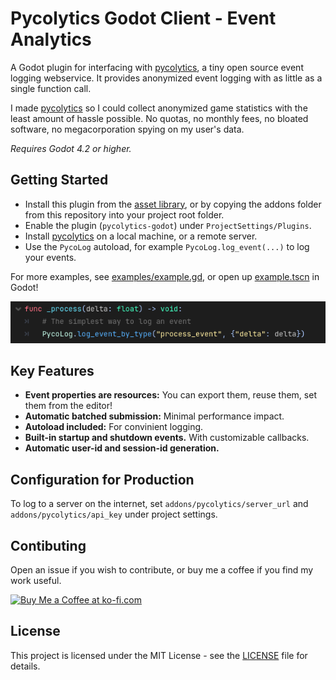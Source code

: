 # Pycolytics Godot Client - Event Analytics

A Godot plugin for interfacing with [pycolytics](https://github.com/KerekesDavid/pycolytics), a tiny open source event logging webservice. It provides anonymized event logging with as little as a single function call.

I made [pycolytics](https://github.com/KerekesDavid/pycolytics) so I could collect anonymized game statistics with the least amount of hassle possible. No quotas, no monthly fees, no bloated software, no megacorporation spying on my user's data.

_Requires Godot 4.2 or higher._

## Getting Started

- Install this plugin from the [asset library](https://godotengine.org/asset-library/asset/3292), or by copying the addons folder from this repository into your project root folder.
- Enable the plugin (`pycolytics-godot`) under `ProjectSettings/Plugins`.
- Install [pycolytics](https://github.com/KerekesDavid/pycolytics) on a local machine, or a remote server.
- Use the `PycoLog` autoload, for example `PycoLog.log_event(...)` to log your events.

For more examples, see [examples/example.gd](example/example.gd), or open up [example.tscn](example/example.tscn) in Godot!

![The simplest way to log an event.](screenshots/example_screenshot.png)

## Key Features

- **Event properties are resources:** You can export them, reuse them, set them from the editor!
- **Automatic batched submission:** Minimal performance impact.
- **Autoload included:** For convinient logging.
- **Built-in startup and shutdown events.** With customizable callbacks.
- **Automatic user-id and session-id generation.**

## Configuration for Production

To log to a server on the internet, set `addons/pycolytics/server_url` and `addons/pycolytics/api_key` under project settings.

## Contibuting

Open an issue if you wish to contribute, or buy me a coffee if you find my work useful.

<a href='https://ko-fi.com/E1E712JJXK' target='_blank'><img height='36' style='border:0px;height:36px;' src='https://storage.ko-fi.com/cdn/kofi3.png?v=3' border='0' alt='Buy Me a Coffee at ko-fi.com' /></a>

## License

This project is licensed under the MIT License - see the [LICENSE](LICENSE) file for details.
